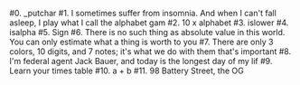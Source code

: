 #0. _putchar
#1. I sometimes suffer from insomnia. And when I can't fall asleep, I play what I call the alphabet gam
#2. 10 x alphabet
#3. islower
#4. isalpha
#5. Sign
#6. There is no such thing as absolute value in this world. You can only estimate what a thing is worth to you
#7. There are only 3 colors, 10 digits, and 7 notes; it's what we do with them that's important
#8. I'm federal agent Jack Bauer, and today is the longest day of my lif
#9. Learn your times table
#10. a + b
#11. 98 Battery Street, the OG
